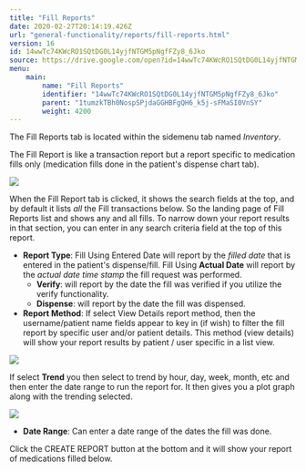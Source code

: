 ```yaml
---
title: "Fill Reports"
date: 2020-02-27T20:14:19.426Z
url: "general-functionality/reports/fill-reports.html"
version: 16
id: 14wwTc74KWcRO1SQtDG0L14yjfNTGM5pNgfFZy8_6Jko
source: https://drive.google.com/open?id=14wwTc74KWcRO1SQtDG0L14yjfNTGM5pNgfFZy8_6Jko
menu:
    main:
        name: "Fill Reports"
        identifier: "14wwTc74KWcRO1SQtDG0L14yjfNTGM5pNgfFZy8_6Jko"
        parent: "1tumzkTBh0NospSPjdaGGHBFgQH6_k5j-sFMaSI0VnSY"
        weight: 4200
---
```

The Fill Reports tab is located within the sidemenu tab named *Inventory*.

The Fill Report is like a transaction report but a report specific to medication fills only (medication fills done in the patient's dispense chart tab).

![](../../external_files/cd28da47929fdbea87a0512742ad7cfa.png)

When the Fill Report tab is clicked, it shows the search fields at the top, and by default it lists *all* the Fill transactions below. So the landing page of Fill Reports list and shows any and all fills. To narrow down your report results in that section, you can enter in any search criteria field at the top of this report.

* <strong>Report Type</strong>: Fill Using Entered Date will report by the <em>filled date</em> that is entered in the patient's dispense/fill. Fill Using <strong>Actual Date</strong> will report by the <em>actual date time stamp</em> the fill request was performed.
    * <strong>Verify</strong>: will report by the date the fill was verified if you utilize the verify functionality.
    * <strong>Dispense</strong>: will report by the date the fill was dispensed.
* <strong>Report Method</strong>: If select View Details report method, then the username/patient name fields appear to key in (if wish) to filter the fill report by specific user and/or patient details. This method (view details) will show your report results by patient / user specific in a list view.

![](../../external_files/86bb8eaac4326aeedd37b21e41b2542c.png)

If select **Trend** you then select to trend by hour, day, week, month, etc and then enter the date range to run the report for. It then gives you a plot graph along with the trending selected.

![](../../external_files/2a36e9fd3882f1d61381b31e2c022430.png)

* <strong>Date Range</strong>: Can enter a date range of the dates the fill was done.

Click the CREATE REPORT button at the bottom and it will show your report of medications filled below.

